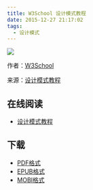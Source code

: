 ```yaml
---
title: W3School 设计模式教程
date: 2015-12-27 21:17:02
tags:
  - 设计模式
---
```


![](https://ek8whxe.cloudimg.io/s/width/226/https://www.gitbook.com/cover/book/wizardforcel/w3school-design-patterns.jpg?build=1450095716987&v=12.0.2)

作者：[W3School](http://www.w3cschool.cc)

来源：[设计模式教程](http://www.w3cschool.cc/design-pattern/design-pattern-tutorial.html)

<!--more-->

## 在线阅读 ##

* [设计模式教程](https://www.gitbook.com/book/wizardforcel/w3school-design-patterns/details)

## 下载 ##

* [PDF格式](https://www.gitbook.com/download/pdf/book/wizardforcel/w3school-design-patterns)
* [EPUB格式](https://www.gitbook.com/download/epub/book/wizardforcel/w3school-design-patterns)
* [MOBI格式](https://www.gitbook.com/download/mobi/book/wizardforcel/w3school-design-patterns)